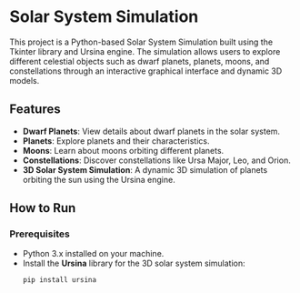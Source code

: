 # Solar System Simulation

This project is a Python-based Solar System Simulation built using the Tkinter library and Ursina engine. The simulation allows users to explore different celestial objects such as dwarf planets, planets, moons, and constellations through an interactive graphical interface and dynamic 3D models.

## Features

- **Dwarf Planets**: View details about dwarf planets in the solar system.
- **Planets**: Explore planets and their characteristics.
- **Moons**: Learn about moons orbiting different planets.
- **Constellations**: Discover constellations like Ursa Major, Leo, and Orion.
- **3D Solar System Simulation**: A dynamic 3D simulation of planets orbiting the sun using the Ursina engine.

## How to Run

### Prerequisites

- Python 3.x installed on your machine.
- Install the **Ursina** library for the 3D solar system simulation:
   ```bash
   pip install ursina

